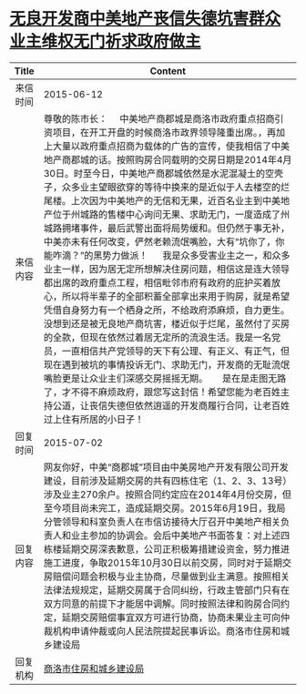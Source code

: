 # [无良开发商中美地产丧信失德坑害群众   业主维权无门祈求政府做主](http://www.shangluo.gov.cn/zmhd/ldxxxx.jsp?urltype=leadermail.LeaderMailContentUrl&wbtreeid=1112&leadermailid=3181)

| Title |                                                                                                                                                                                                                                                                                                                  Content                                                                                                                                                                                                                                                                                                                  |
|:-----:|-------------------------------------------------------------------------------------------------------------------------------------------------------------------------------------------------------------------------------------------------------------------------------------------------------------------------------------------------------------------------------------------------------------------------------------------------------------------------------------------------------------------------------------------------------------------------------------------------------------------------------------------|
| 来信时间  | 2015-06-12                                                                                                                                                                                                                                                                                                                                                                                                                                                                                                                                                                                                                                |
| 来信内容  | 尊敬的陈市长：     中美地产商郡城是商洛市政府重点招商引资项目，在开工开盘的时候商洛市政界领导隆重出席。，再加上大量以政府重点招商为载体的广告的宣传，使我相信了中美地产商郡城的话。按照购房合同载明的交房日期是2014年4月30日。时至今日，中美地产商郡城依然是水泥混凝土的空壳子，众多业主望眼欲穿的等待中换来的是近似于人去楼空的烂尾楼。上次因为中美地产的无信和无果，近百名业主到中美地产位于州城路的售楼中心询问无果、求助无门，一度造成了州城路拥堵事件，最后武警出面将局势缓和。但仍然于事无补，中美亦未有任何改变，俨然老赖流氓嘴脸，大有“坑你了，你能咋滴？”的黑势力做派！      我是众多受害业主之一，和众多业主一样，因为居无定所想解决住房问题，相信这是连大领导都出席的政府重点工程，相信毗邻市府有政府的庇护买着放心，所以将半辈子的全部积蓄全部拿出来用于购房，就是希望凭借自身努力有一个栖身之所，不给政府添麻烦，自力更生。没想到还是被无良地产商坑害，楼近似于烂尾，虽然付了买房的全款，但现在依然过着居无定所的流浪生活。我是一名党员，一直相信共产党领导的天下有公理、有正义、有正气，但现在遇到被坑的事情投诉无门、求助无门，开发商的无耻流氓嘴脸更是让众业主们深感交房摇摇无期。      是在是走图无路了，才不得不麻烦政府，跟您写这封信！希望您能为老百姓主持公道，让丧信失德但依然逍遥的开发商履行合同，让老百姓过上住有所居的小日子！ |
| 回复时间  | 2015-07-02                                                                                                                                                                                                                                                                                                                                                                                                                                                                                                                                                                                                                                |
| 回复内容  | 网友你好，中美“商郡城”项目由中美房地产开发有限公司开发建设，目前涉及延期交房的共有四栋住宅（1、2、3、13号）涉及业主270余户。按照合同约定应在2014年4月份交房，但至今项目尚未完工，造成延期交房。2015年6月19日，我局分管领导和科室负责人在市信访接待大厅召开中美地产相关负责人和业主参加的协调会。会后中美地产书面答复：对上述四栋楼延期交房深表歉意，公司正积极筹措建设资金，努力推进施工进度，争取2015年10月30日以前交房，同时对于延期交房赔偿问题会积极与业主协商，尽量做到业主满意。按照相关法律法规规定，延期交房属于合同纠纷，行政主管部门只有在双方同意的前提下才能居中调解。同时按照法律和购房合同约定，延期交房赔偿事宜双方可进行协商，协商未果业主可向仲裁机构申请仲裁或向人民法院提起民事诉讼。商洛市住房和城乡建设局                                                                                                                                                                                                                                                            |
| 回复机构  | [商洛市住房和城乡建设局](../../category/agencies/商洛市住房和城乡建设局.md)                                                                                                                                                                                                                                                                                                                                                                                                                                                                                                                                                                                     |